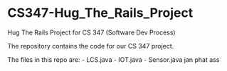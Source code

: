 # CS347-Hug_The_Rails_Project
 Hug The Rails Project for CS 347 (Software Dev Process)

The repository contains the code for our CS 347 project.

The files in this repo are:
    - LCS.java
    - IOT.java
    - Sensor.java
    jan phat ass


